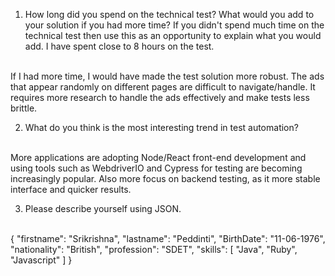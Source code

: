 1. How long did you spend on the technical test? What would you add to your solution if you had more time? If you didn't spend much time on the technical test then use this as an opportunity to explain what you would add. 
 I have spent close to 8 hours on the test.
 <br>
 If I had more time, I would have made the test solution more robust. The ads that appear randomly on different pages are difficult to navigate/handle. It requires more research to handle the ads effectively and make tests less brittle.

2. What do you think is the most interesting trend in test automation? 
<br>
More applications are adopting Node/React front-end development and using tools such as WebdriverIO and Cypress for testing are becoming increasingly popular. Also more focus on backend testing, as it more stable interface and quicker results.

3. Please describe yourself using JSON. 
<br>
{
	"firstname": "Srikrishna",
	"lastname": "Peddinti",
	"BirthDate": "11-06-1976",
	"nationality": "British",
	"profession": "SDET",
	"skills": [
		"Java",
		"Ruby",
    "Javascript"
	]
}


